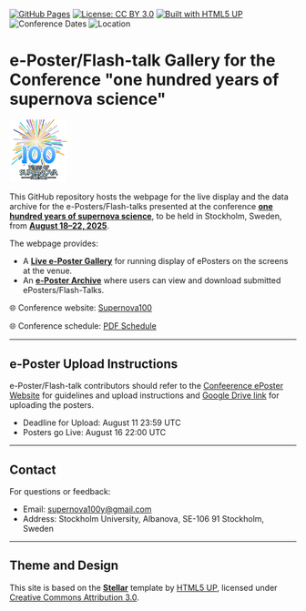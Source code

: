 [![GitHub Pages](https://img.shields.io/badge/view-live--site-brightgreen?logo=github)](https://sPaMFouR.github.io/SN100Posters)
[![License: CC BY 3.0](https://img.shields.io/badge/license-CC%20BY%203.0-lightgrey.svg)](https://creativecommons.org/licenses/by/3.0/)
[![Built with HTML5 UP](https://img.shields.io/badge/built%20with-HTML5%20UP-orange)](https://html5up.net/)
![Conference Dates](https://img.shields.io/badge/Conference-August%2018–22%2C%202025-blue)
![Location](https://img.shields.io/badge/Location-Stockholm%2C%20Sweden-lightblue)

# e-Poster/Flash-talk Gallery for the Conference "one hundred years of supernova science"

<img src="images/color.png" alt="SN100 Conference Logo" width="20%" />

This GitHub repository hosts the webpage for the live display and the data archive for the e-Posters/Flash-talks presented at the conference <u>**one hundred years of supernova science**</u>, to be held in Stockholm, Sweden, from <u>**August 18–22, 2025**</u>.

The webpage provides:
- A <u>**Live e-Poster Gallery**</u> for running display of ePosters on the screens at the venue.
- An <u>**e-Poster Archive**</u> where users can view and download submitted ePosters/Flash-Talks.

🌐 Conference website: [Supernova100](https://sites.google.com/view/supernova100)

🌐 Conference schedule: [PDF Schedule](schedule/100YSC_ConferenceSchedule.pdf)

---

## e-Poster Upload Instructions

e-Poster/Flash-talk contributors should refer to the [Confeerence ePoster Website](http://singhavinash.net/SN100Posters/) for guidelines and upload instructions and [Google Drive link](https://drive.google.com/drive/folders/12H96Eyd_w1s8vtMC1JLmng203zSGl1oC?usp=sharing) for uploading the posters.

- Deadline for Upload: August 11 23:59 UTC
- Posters go Live: August 16 22:00 UTC
---

## Contact

For questions or feedback:

- Email: [supernova100y@gmail.com](mailto:supernova100y@gmail.com)
- Address: Stockholm University, Albanova, SE-106 91 Stockholm, Sweden

---

## Theme and Design

This site is based on the **[Stellar](https://html5up.net/stellar)** template by [HTML5 UP](https://html5up.net), licensed under [Creative Commons Attribution 3.0](https://html5up.net/license).
